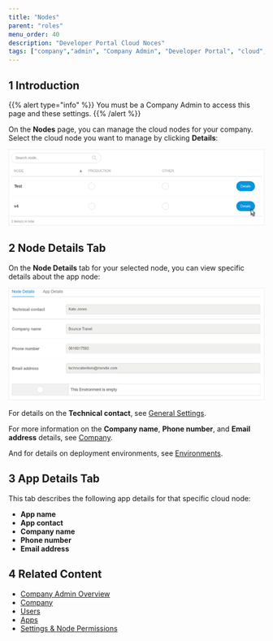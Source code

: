 ```yaml
---
title: "Nodes"
parent: "roles"
menu_order: 40
description: "Developer Portal Cloud Noces"
tags: ["company","admin", "Company Admin", "Developer Portal", "cloud", "node"]
---
```


## 1 Introduction

{{% alert type="info" %}}
You must be a Company Admin to access this page and these settings.
{{% /alert %}}

On the **Nodes** page, you can manage the cloud nodes for your company. Select the cloud node you want to manage by clicking **Details**:

![](attachments/companyadmin/node-select.png)

## 2 Node Details Tab

On the **Node Details** tab for your selected node,  you can view specific details about the app node:

![](attachments/companyadmin/node-details.png)

For details on the **Technical contact**, see [General Settings](../settings/general-settings).

For more information on the **Company name**, **Phone number**, and **Email address** details, see [Company](company).

And for details on deployment environments, see [Environments](../deploy/environments).

## 3 App Details Tab

This tab describes the following app details for that specific cloud node:

* **App name**
* **App contact**
* **Company name**
* **Phone number**
* **Email address**

## 4 Related Content

* [Company Admin Overview](companyadmin-overview)
* [Company](company)
* [Users](nodes)
* [Apps](apps)
* [Settings & Node Permissions](../settings/node-permissions)
